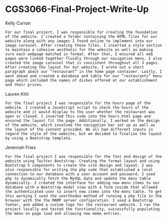 # CGS3066-Final-Project-Write-Up

Kelly Curran

	For our final project, I was responsible for creating the foundation of the website. I created a folder containing the HTML files for our website along with any images I found online to implement into our image carousel. After creating these files, I inserted a style section to maintain a cohesive aesthetic for the website as well as making sure each webpage matched in format. After that, I ensured all web pages were linked together fluidly through our navigation menu. I also created the image carousel that is consistent throughout all 3 pages. After creating the layout for our website, I wrote out a short paragraph about our “restaurant” in the home page container. Lastly, I went ahead and created a database and table for our “restaurants” menu page which included the names of dishes offered at our establishment and their prices. 

Lauren Kitti

	For the final project I was responsible for the hours page of the website. I created a JavaScript script to check the hours of the website and it would display to the user whether the restaurant was open or closed. I inserted this code into the hours.html page and ensured the layout fit the page. Additionally, I worked on the design of the website, which involved the navigation bar set up as well as the layout of the content provided. We all had different inputs in regard the style of the website, but we decided to finalize the layout by using a Bootstrap template. 

Jeremiah Fries

	For the final project I was responsible for the font end design of the website using Twitter Bootstrap. Creating the format layout and using Bootstrap 5 components to create the site design and layout. I was also responsible for writing the php code that established a local connection to our database with a user account and password. I used php to dynamically fetch the MySQL data and update the menu table dynamically. I created the interface for adding new menu items to our database with a Bootstrap modal view with a form inside that allowed the authenticated user to insert new items into the menu table. To get this working I used the unorthodox method of running a php file in the browser with the the MAMP server configuration. I used a Bootstrap footer, and added a custom logo for the restaurant website. I ran the project locally and tested the functionality, successfully populating the menu on page load and allowing new meme entries.
